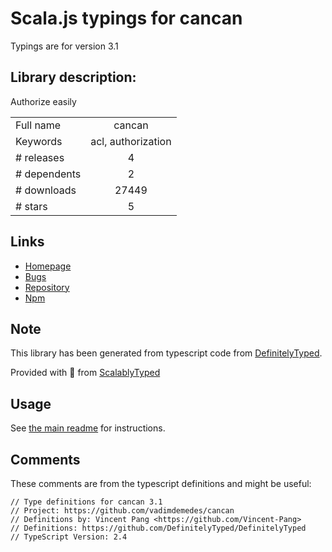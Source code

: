 
# Scala.js typings for cancan

Typings are for version 3.1

## Library description:
Authorize easily

|                    |                 |
| ------------------ | :-------------: |
| Full name          | cancan |
| Keywords           | acl, authorization |
| # releases         | 4 |
| # dependents       | 2 |
| # downloads        | 27449 |
| # stars            | 5 |

## Links
- [Homepage](https://github.com/vadimdemedes/cancan#readme)
- [Bugs](https://github.com/vadimdemedes/cancan/issues)
- [Repository](https://github.com/vadimdemedes/cancan)
- [Npm](https://www.npmjs.com/package/cancan)
    


## Note
This library has been generated from typescript code from [DefinitelyTyped](https://definitelytyped.org).

Provided with :purple_heart: from [ScalablyTyped](https://github.com/oyvindberg/ScalablyTyped)

## Usage
See [the main readme](../../readme.md) for instructions.

## Comments

These comments are from the typescript definitions and might be useful:
```
// Type definitions for cancan 3.1
// Project: https://github.com/vadimdemedes/cancan
// Definitions by: Vincent Pang <https://github.com/Vincent-Pang>
// Definitions: https://github.com/DefinitelyTyped/DefinitelyTyped
// TypeScript Version: 2.4

```

